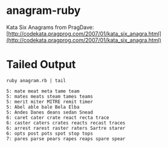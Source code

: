 anagram-ruby
============

Kata Six Anagrams from PragDave:
[http://codekata.pragprog.com/2007/01/kata_six_anagra.html](http://codekata.pragprog.com/2007/01/kata_six_anagra.html)

Tailed Output
============
    ruby anagram.rb | tail

    5: mate meat meta tame team
    5: mates meats steam tames teams
    5: merit miter MITRE remit timer
    5: Abel able bale Bela Elba
    5: Andes Danes deans sedan Snead
    6: caret cater crate react recta trace
    6: caster caters crates reacts recast traces
    6: arrest rarest raster raters Sartre starer
    6: opts post pots spot stop tops
    7: pares parse pears rapes reaps spare spear
